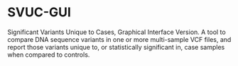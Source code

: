 # SVUC-GUI
Significant Variants Unique to Cases, Graphical Interface Version. A tool to compare DNA sequence variants in one or more multi-sample VCF files, and report those variants unique to, or statistically significant in, case samples when compared to controls. 
